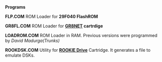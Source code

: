 **Programs**

**FLP.COM**
ROM Loader for **29F040 FlashROM**

**GR8FL.COM**
ROM Loader for **[GR8NET](https://www.msx.org/news/en/gr8net-network-card) cartrdige**

**LOADROM.COM**
ROM Loader in RAM. Previous versions were programmed by *David Madurga(Trunks)*

**ROOKDSK.COM**
Utility for **[ROOKIE Drive](http://rookiedrive.com/en/)** Cartridge. It generates a file to emulate DSKs.







